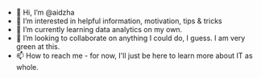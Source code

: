 - 👋 Hi, I’m @aidzha
- 👀 I’m interested in helpful information, motivation, tips & tricks
- 🌱 I’m currently learning data analytics on my own.
- 💞️ I’m looking to collaborate on anything I could do, I guess. I am very green at this.
- 📫 How to reach me - for now, I'll just be here to learn more about IT as whole. 

<!---
aidzha/aidzha is a ✨ special ✨ repository because its `README.md` (this file) appears on your GitHub profile.
You can click the Preview link to take a look at your changes.
--->

